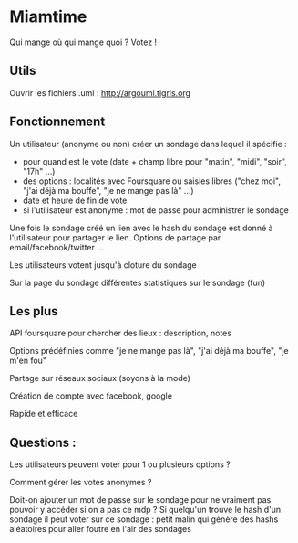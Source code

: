 Miamtime
========
Qui mange où qui mange quoi ? Votez !

Utils
-------
Ouvrir les fichiers .uml : http://argouml.tigris.org

Fonctionnement
--------
Un utilisateur (anonyme ou non) créer un sondage dans lequel il spécifie :
* pour quand est le vote (date + champ libre pour "matin", "midi", "soir", "17h" ...) 
* des options : localités avec Foursquare ou saisies libres ("chez moi", "j'ai déjà ma bouffe", "je ne mange pas là" ...)
* date et heure de fin de vote
* si l'utilisateur est anonyme : mot de passe pour administrer le sondage

Une fois le sondage créé un lien avec le hash du sondage est donné à l'utilisateur pour partager le lien.
Options de partage par email/facebook/twitter ...

Les utilisateurs votent jusqu'à cloture du sondage

Sur la page du sondage différentes statistiques sur le sondage (fun)

Les plus
------

API foursquare pour chercher des lieux : description, notes

Options prédéfinies comme "je ne mange pas là", "j'ai déjà ma bouffe", "je m'en fou"

Partage sur réseaux sociaux (soyons à la mode)

Création de compte avec facebook, google

Rapide et efficace

Questions :
--------
Les utilisateurs peuvent voter pour 1 ou plusieurs options ?

Comment gérer les votes anonymes ?

Doit-on ajouter un mot de passe sur le sondage pour ne vraiment pas pouvoir y accéder si on a pas ce mdp ?
Si quelqu'un trouve le hash d'un sondage il peut voter sur ce sondage : petit malin qui génère des hashs aléatoires pour aller foutre en l'air des sondages
